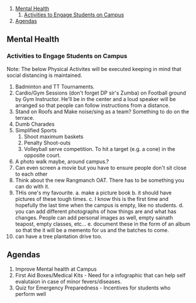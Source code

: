 1. [Mental Health](#mental-health)
   1. [Activities to Engage Students on Campus](#activities-to-engage-students-on-campus)
2. [Agendas](#agendas)

## Mental Health
### Activities to Engage Students on Campus
Note: The below Physical Activites will be executed keeping in mind that social distancing is maintained. 
1. Badminton and TT Tournaments. 
2. Cardio/Gym Sessions (don't forget DP sir's Zumba) on Football ground by Gym Instructor. He'll be in the center and a loud speaker will be arranged so that people can follow instructions from a distance. 
3. Stand on Roofs and Make noise/sing as a team? Something to do on the terrace. 
4. Dumb Charades
5. Simplified Sports 
   1. Shoot maximum baskets
   2. Penalty Shoot-outs
   3. Volleyball serve competition. To hit a target (e.g. a cone) in the opposite court.
6. A photo walk maybe, around campus.?
7. Can even screen a movie but you have to ensure people don't sit close to each other
8. Think about the new Rangmanch OAT. There has to be something you can do with it.
9. THis one's my favourite.
   a. make a picture book
   b. it should have pictures of these tough times.
   c. I know this is the first time and hopefully the last time when the campus is empty, like no students.
   d. you can add different photographs of how things are and what has changes. People can add personal images as well, empty sainath teapost, empty classes, etc...
   e. document these in the form of an album so that the it will be a memento for us and the batches to come.
10. can have a tree plantation drive too.
 

## Agendas 

1. Improve Mental health at Campus
2. First Aid Boxes/Medical Kits - Need for a infographic that can help self evalutaion in case of minor fevers/diseases.
3. Quiz for Emergency Preparedness - Incentives for students who perform well
